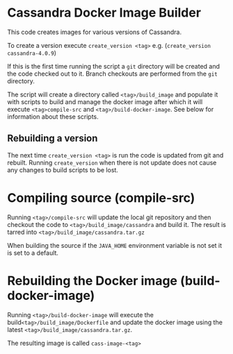 # Cassandra Docker Image Builder

This code creates images for various versions of Cassandra.

To create a version execute `create_version <tag>` e.g. (`create_version cassandra-4.0.9`)

If this is the first time running the script a `git` directory will be created and the
code checked out to it.  Branch checkouts are performed from the `git` directory.

The script will create a directory called `<tag>/build_image` and populate it with scripts to 
build and manage the docker image after which it will execute `<tag>compile-src` and `<tag>/build-docker-image`. 
See below for information about these scripts.


## Rebuilding a version

The next time `create_version <tag>` is run the code is updated from git and rebuilt.  Running `create_version` when
there is not update does not cause any changes to build scripts to be lost.

# Compiling source (compile-src)

Running `<tag>/compile-src` will update the local git repository and then 
checkout the code to `<tag>/build_image/cassandra` and build it. 
The result is tarred into `<tag>/build_image/cassandra.tar.gz`

When building the source if the `JAVA_HOME` environment variable is not set it is set to a default.

# Rebuilding the Docker image (build-docker-image)

Running `<tag>/build-docker-image` will execute the build`<tag>/build_image/Dockerfile` and update the
docker image using the latest `<tag>/build_image/cassandra.tar.gz`.  

The resulting image is called `cass-image-<tag>`
